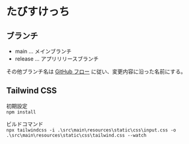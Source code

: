 # たびすけっち

## ブランチ
- main ... メインブランチ
- release ... アプリリリースブランチ

その他ブランチ名は [GitHub フロー](https://docs.github.com/ja/get-started/using-github/github-flow) に従い、変更内容に沿った名前にする。

## Tailwind CSS
初期設定  
`npm install`

ビルドコマンド  
`npx tailwindcss -i .\src\main\resources\static\css\input.css -o .\src\main\resources\static\css\tailwind.css --watch`  
